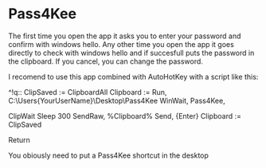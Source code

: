 # Pass4Kee
The first time you open the app it asks you to enter your password and confirm with windows hello.
Any other time you open the app it goes directly to check with windows hello and if succesfull puts the password in the clipboard.
If you cancel, you can change the password.

I recomend to use this app combined with AutoHotKey with a script like this:


^!q::
ClipSaved := ClipboardAll
Clipboard :=
Run, C:\Users\{YourUserName}\Desktop\Pass4Kee
WinWait, Pass4Kee, 

ClipWait
Sleep 300
SendRaw, %Clipboard%
Send, {Enter}
Clipboard := ClipSaved

Return


You obiously need to put a Pass4Kee shortcut in the desktop
